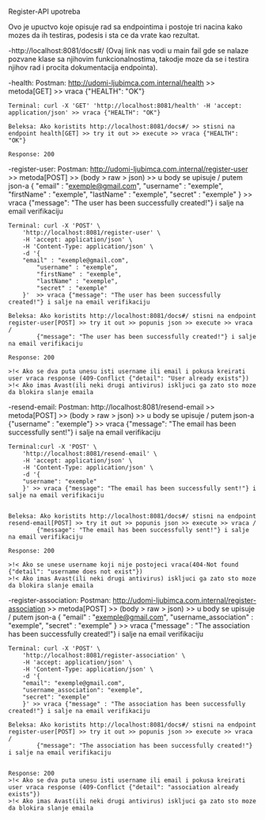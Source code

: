Register-API upotreba

Ovo je upuctvo koje opisuje rad sa endpointima i postoje tri nacina kako mozes da ih testiras, podesis i sta ce da vrate kao rezultat.


-http://localhost:8081/docs#/ (Ovaj link nas vodi u main fail gde se nalaze pozvane klase sa njihovim funkcionalnostima, 
takodje moze da se i testira njihov rad i procita dokumentacija endpointa).

-health:
    Postman: http://udomi-ljubimca.com.internal/health >> metoda[GET] >> vraca {"HEALTH": "OK"}

    Terminal: curl -X 'GET' 'http://localhost:8081/health' -H 'accept: application/json' >> vraca {"HEALTH": "OK"}

    Beleksa: Ako koristits http://localhost:8081/docs#/ >> stisni na endpoint health[GET] >> try it out >> execute >> vraca {"HEALTH": "OK"}

    Response: 200

-register-user:
    Postman: http://udomi-ljubimca.com.internal/register-user >> metoda[POST] >> (body > raw > json) >> u body se upisuje /
             putem json-a {
                            "email" : "exemple@gmail.com",
                            "username" : "exemple",
                            "firstName" : "exemple",
                            "lastName" : "exemple",
                            "secret" : "exemple"
                          }  >> vraca {"message": "The user has been successfully created!"} i salje na email verifikaciju
    

    Terminal: curl -X 'POST' \
        'http://localhost:8081/register-user' \
        -H 'accept: application/json' \
        -H 'Content-Type: application/json' \
        -d '{
        "email" : "exemple@gmail.com",
            "username" : "exemple",
            "firstName" : "exemple",
            "lastName" : "exemple",
            "secret" : "exemple"
        }'  >> vraca {"message": "The user has been successfully created!"} i salje na email verifikaciju

    Beleksa: Ako koristits http://localhost:8081/docs#/ stisni na endpoint register-user[POST] >> try it out >> popunis json >> execute >> vraca /
            {"message": "The user has been successfully created!"} i salje na email verifikaciju

    Response: 200

    >!< Ako se dva puta unesu isti username ili email i pokusa kreirati user vraca response (409-Conflict {"detail": "User already exists"})
    >!< Ako imas Avast(ili neki drugi antivirus) iskljuci ga zato sto moze da blokira slanje emaila

-resend-email:
    Postman: http://localhost:8081/resend-email >> metoda[POST] >> (body > raw > json) >> u body se upisuje /
             putem json-a {"username" : "exemple"}  >> vraca {"message": "The email has been successfully sent!"} i salje na email verifikaciju
    

    Terminal:curl -X 'POST' \
        'http://localhost:8081/resend-email' \
        -H 'accept: application/json' \
        -H 'Content-Type: application/json' \
        -d '{
        "username": "exemple"
        }' >> vraca {"message": "The email has been successfully sent!"} i salje na email verifikaciju


    Beleksa: Ako koristits http://localhost:8081/docs#/ stisni na endpoint resend-email[POST] >> try it out >> popunis json >> execute >> vraca /
            {"message": "The email has been successfully sent!"} i salje na email verifikaciju

    Response: 200

    >!< Ako se unese username koji nije postojeci vraca(404-Not found {"detail": "username does not exist"})
    >!< Ako imas Avast(ili neki drugi antivirus) iskljuci ga zato sto moze da blokira slanje emaila

-register-association:
    Postman: http://udomi-ljubimca.com.internal/register-association >> metoda[POST] >> (body > raw > json) >> u body se upisuje /
             putem json-a {
            "email" : "exemple@gmail.com",
            "username_association" : "exemple",
            "secret" : "exemple"
            }  >> vraca {"message" : "The association has been successfully created!"} i salje na email verifikaciju

    Terminal: curl -X 'POST' \
        'http://localhost:8081/register-association' \
        -H 'accept: application/json' \
        -H 'Content-Type: application/json' \
        -d '{
        "email": "exemple@gmail.com",
        "username_association": "exemple",
        "secret": "exemple"
        }' >> vraca {"message" : "The association has been successfully created!"} i salje na email verifikaciju

    Beleksa: Ako koristits http://localhost:8081/docs#/ stisni na endpoint register-user[POST] >> try it out >> popunis json >> execute >> vraca /
            {"message": "The association has been successfully created!"} i salje na email verifikaciju


    Response: 200
    >!< Ako se dva puta unesu isti username ili email i pokusa kreirati user vraca response (409-Conflict {"detail": "association already exists"})
    >!< Ako imas Avast(ili neki drugi antivirus) iskljuci ga zato sto moze da blokira slanje emaila